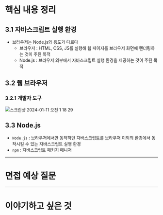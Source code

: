 # 핵심 내용 정리

## 3.1 자바스크립트 실행 환경

- 브라우저는 Node.js와 용도가 다르다
    - 브라우저 : HTML, CSS, JS를 실행해 웹 페이지를 브라우저 화면에 렌더링하는 것이 주된 목적
    - Node.js : 브라우저 외부에서 자바스크립트 실행 환경을 제공하는 것이 주된 목적

## 3.2 웹 브라우저

### 3.2.1 개발자 도구

![스크린샷 2024-01-11 오전 1 18 29](https://github.com/KingJiwon/js_deep_dive/assets/102431281/aa50b3b3-e238-43cb-a136-434186d50ce8)

## 3.3 Node.js

- `Node.js` : 브라우저에서만 동작하던 자바스크립트를 브라우저 이외의 환경에서 동작시킬 수 있는 자바스크립트 실행 환경
- `npm` : 자바스크립트 패키지 매니저

---

# 면접 예상 질문

---

# 이야기하고 싶은 것